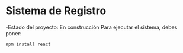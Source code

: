 <h1> Sistema de Registro </h1>

-Estado del proyecto: En construcción 
Para ejecutar el sistema, debes poner:

```npm install react```
